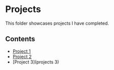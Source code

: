 # Projects
This folder showcases projects I have completed.
## Contents
* [Project 1](project_1)
* [Project 2](project_2)
* [Project 3](projects 3)
